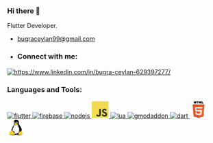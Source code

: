 ### Hi there 👋


Flutter Developer. 

-  bugraceylan99@gmail.com
 
  - <h3 align="left">Connect with me:</h3>
<p align="left">
<a href="https://www.linkedin.com/in/bugra-ceylan-629397277/" target="blank"><img align="center" src="https://raw.githubusercontent.com/rahuldkjain/github-profile-readme-generator/master/src/images/icons/Social/linked-in-alt.svg" alt="https://www.linkedin.com/in/bugra-ceylan-629397277/" height="30" width="40" /></a>
</p>
<h3 align="left">Languages and Tools:</h3>
<p align="left">  <a href="https://flutter.dev" target="_blank" rel="noreferrer"> 
    <img src="https://www.vectorlogo.zone/logos/flutterio/flutterio-icon.svg" alt="flutter" width="40" height="40"/> 
  </a> 
  <a href="https://firebase.google.com/" target="_blank" rel="noreferrer"> 
    <img src="https://www.vectorlogo.zone/logos/firebase/firebase-icon.svg" alt="firebase" width="40" height="40"/> 
  </a> 
  <a href="https://nodejs.org/" target="_blank" rel="noreferrer"> 
    <img src="https://www.vectorlogo.zone/logos/nodejs/nodejs-icon.svg" alt="nodejs" width="40" height="40"/> 
  </a>
  <a href="https://www.javascript.com/" target="_blank" rel="noreferrer"> 
    <img src="https://raw.githubusercontent.com/devicons/devicon/master/icons/javascript/javascript-original.svg" alt="javascript" width="40" height="40"/> 
  </a>
  <a href="https://www.lua.org/" target="_blank" rel="noreferrer"> 
    <img src="https://www.vectorlogo.zone/logos/lua/lua-icon.svg" alt="lua" width="40" height="40"/> 
  </a>
 <a href="https://gmod.facepunch.com/" target="_blank" rel="noreferrer"> 
    <img src="https://upload.wikimedia.org/wikipedia/commons/9/97/Garry%27s_Mod_logo.svg" alt="gmodaddon" width="40" height="40"/> 
  </a>
<a href="https://dart.dev" target="_blank" rel="noreferrer"> <img src="https://www.vectorlogo.zone/logos/dartlang/dartlang-icon.svg" alt="dart" width="40" height="40"/> </a>
<a href="https://www.w3.org/html/" target="_blank" rel="noreferrer"> <img src="https://raw.githubusercontent.com/devicons/devicon/master/icons/html5/html5-original-wordmark.svg" alt="html5" width="40" height="40"/> </a> <a href="https://www.linux.org/" target="_blank" rel="noreferrer"> <img src="https://raw.githubusercontent.com/devicons/devicon/master/icons/linux/linux-original.svg" alt="linux" width="40" height="40"/> </a> </p>
